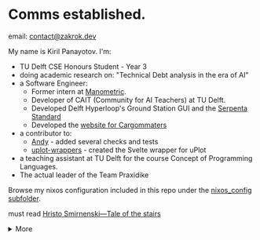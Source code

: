 # Comms established.

email: [contact@zakrok.dev](mailto::contact@zakrok.dev)

My name is Kiril Panayotov. I'm:

- TU Delft CSE Honours Student - Year 3
- doing academic research on: "Technical Debt analysis in the era of AI"
- a Software Engineer:
   - Former intern at [Manometric](https://www.manometric.nl/en/).
   - Developer of CAIT (Community for AI Teachers) at TU Delft. 
   - Developed Delft Hyperloop's Ground Station GUI and the [Serpenta Standard](https://github.com/delft-hyperloop/serpenta) 
   - Developed the [website for Cargommaters](https://cargo-matters.com/en)
- a contributor to: 
   - [Andy](https://github.com/SERG-Delft/andy) - added several checks and tests
   - [uplot-wrappers](https://github.com/skalinichev/uplot-wrappers) - created the Svelte wrapper for uPlot
- a teaching assistant at TU Delft for the course Concept of Programming Languages.
- The actual leader of the Team Praxidike

Browse my nixos configuration included in this repo under the [nixos_config subfolder](./nixos_config).

must read [Hristo Smirnenski—Tale of the stairs](https://www.slovo.bg/showwork.php3?AuID=386&WorkID=13571&Level=1)

<details>
   <summary>More</summary>
   <picture>
     <source
       srcset="https://github-readme-stats.vercel.app/api?username=zakrok09&show_icons=true&theme=dark"
       media="(prefers-color-scheme: dark)"
     />
     <source
       srcset="https://github-readme-stats.vercel.app/api?username=zakrok09&show_icons=true"
       media="(prefers-color-scheme: light), (prefers-color-scheme: no-preference)"
     />
     <img src="https://github-readme-stats.vercel.app/api?username=zakrok09&show_icons=true" />
   </picture>
   
   ---
   
   - **act**
   
   ```ts
   𝙞𝙛 (𝙘𝙤𝙢𝙥𝙡𝙖𝙞𝙣𝙞𝙣𝙜 === 𝙩𝙧𝙪𝙚) 
     𝙖𝙘𝙝𝙞𝙚𝙫𝙖𝙗𝙞𝙡𝙞𝙩𝙮 = 𝙛𝙖𝙡𝙨𝙚;
     // written sometime between 2017-2020
   ```
   
   ```c
   Amor et melle et felle est fecundissimus.
   
   Solus cum sis voluntarie immaturus, magna consequi potes.
   ```
   
<details>
   <summary><h4>Interests & tools</h4></summary>
   As a developer, I find particular interest in the following services. 
   For some of these I have working experience with while others are yet planned to be explored.
   <details>
   <summary>Worked with as part of Manometric's internship:</summary>
   
   [![Interests tier 1](https://skillicons.dev/icons?i=ts,react,jest,docker,nodejs,bash,postgres,sentry)](https://skillicons.dev)
   </details>
   
   <details>
   <summary>Worked with as a Frontend engineer at Delft hyperloop:</summary>
   
   [![Interests tier 2](https://skillicons.dev/icons?i=ts,svelte,tauri,rust,wasm,vitest,bash,nix)](https://skillicons.dev)
   </details>
   
   
   <details>
   <summary>Worked with as a student at TU Delft:</summary>
   
   [![Interests tier 3](https://skillicons.dev/icons?i=java,spring,selenium,sc,c,cpp,py,blender,latex,)](https://skillicons.dev)
   </details>
   
   
   **Using for myself and my open-source projects:**
   
   [![Interests tier 4](https://skillicons.dev/icons?i=webstorm,supabase,cloudflare,nix,linux,)](https://skillicons.dev)
   
   **Finds quite interesting/currently learning:**
   [![Interests tier 5](https://skillicons.dev/icons?i=rust,haskell,kotlin,vim,wasm,zig,go)](https://skillicons.dev)
   </details>
</details>
